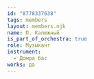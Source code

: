```yaml
---
id: "8778337638"
tags: members
layout: members.njk
name: П. Калюжный
is_part_of_orchestra: true
role: Музыкант
instrument:
  - Домра бас
works: да
---
```

